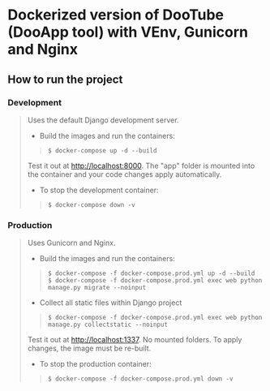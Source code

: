 # Dockerized version of DooTube (DooApp tool) with VEnv, Gunicorn and Nginx

## How to run the project

### Development
>
>Uses the default Django development server.
>
>* Build the images and run the containers:
>
>>    ```shell
>>    $ docker-compose up -d --build
>>    ```
>
>Test it out at [http://localhost:8000](http://localhost:8000). The "app" folder is mounted into the container and your code changes apply automatically.
>
>* To stop the development container:
>
>>```shell
>>$ docker-compose down -v
>>```


### Production
>
>Uses Gunicorn and Nginx.
>
>* Build the images and run the containers:
>
>>```shell
>>$ docker-compose -f docker-compose.prod.yml up -d --build
>>$ docker-compose -f docker-compose.prod.yml exec web python manage.py migrate --noinput
>>```
>
>* Collect all static files within Django project
>
>>```shell
>>$ docker-compose -f docker-compose.prod.yml exec web python manage.py collectstatic --noinput
>>``` 
>
>Test it out at [http://localhost:1337](http://localhost:1337). No mounted folders. To apply changes, the image must be re-built.
>
>* To stop the production container:
>
>>```shell
>>$ docker-compose -f docker-compose.prod.yml down -v
>>```